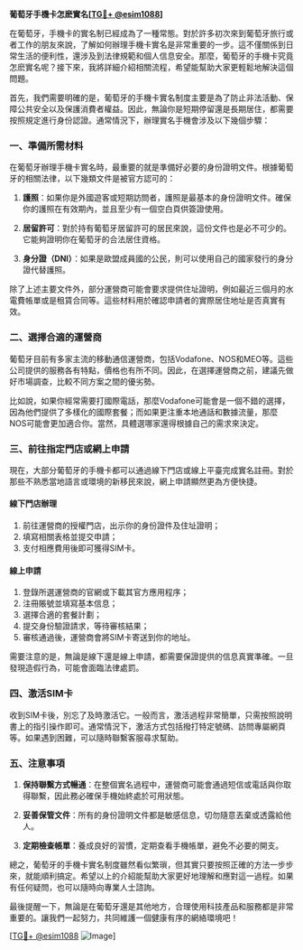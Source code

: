 **葡萄牙手機卡怎麽實名[[TG💪+ @esim1088](https://t.me/s/esim1088)]**

在葡萄牙，手機卡的實名制已經成為了一種常態。對於許多初次來到葡萄牙旅行或者工作的朋友來說，了解如何辦理手機卡實名是非常重要的一步。這不僅關係到日常生活的便利性，還涉及到法律規範和個人信息安全。那麼，葡萄牙的手機卡究竟怎麽實名呢？接下來，我將詳細介紹相關流程，希望能幫助大家更輕鬆地解決這個問題。

首先，我們需要明確的是，葡萄牙的手機卡實名制度主要是為了防止非法活動、保障公共安全以及保護消費者權益。因此，無論你是短期停留還是長期居住，都需要按照規定進行身份認證。通常情況下，辦理實名手機會涉及以下幾個步驟：

### 一、準備所需材料

在葡萄牙辦理手機卡實名時，最重要的就是準備好必要的身份證明文件。根據葡萄牙的相關法律，以下幾類文件是被官方認可的：

1. **護照**：如果你是外國遊客或短期訪問者，護照是最基本的身份證明文件。確保你的護照在有效期內，並且至少有一個空白頁供簽證使用。
   
2. **居留許可**：對於持有葡萄牙居留許可的居民來說，這份文件也是必不可少的。它能夠證明你在葡萄牙的合法居住資格。

3. **身分證（DNI）**：如果是歐盟成員國的公民，則可以使用自己的國家發行的身分證代替護照。

除了上述主要文件外，部分運營商可能會要求提供住址證明，例如最近三個月的水電費帳單或是租賃合同等。這些材料用於確認申請者的實際居住地址是否真實有效。

### 二、選擇合適的運營商

葡萄牙目前有多家主流的移動通信運營商，包括Vodafone、NOS和MEO等。這些公司提供的服務各有特點，價格也有所不同。因此，在選擇運營商之前，建議先做好市場調查，比較不同方案之間的優劣勢。

比如說，如果你經常需要打國際電話，那麼Vodafone可能會是一個不錯的選擇，因為他們提供了多樣化的國際套餐；而如果更注重本地通話和數據流量，那麼NOS可能會更加適合你。當然，具體選哪家還得根據自己的需求來決定。

### 三、前往指定門店或網上申請

現在，大部分葡萄牙的手機卡都可以通過線下門店或線上平臺完成實名註冊。對於那些不熟悉當地語言或環境的新移民來說，網上申請顯然更為方便快捷。

#### 線下門店辦理

1. 前往運營商的授權門店，出示你的身份證件及住址證明；
2. 填寫相關表格並提交申請；
3. 支付相應費用後即可獲得SIM卡。

#### 線上申請

1. 登錄所選運營商的官網或下載其官方應用程序；
2. 注冊賬號並填寫基本信息；
3. 選擇合適的套餐計劃；
4. 提交身份驗證請求，等待審核結果；
5. 審核通過後，運營商會將SIM卡寄送到你的地址。

需要注意的是，無論是線下還是線上申請，都需要保證提供的信息真實準確。一旦發現造假行為，可能會面臨法律處罰。

### 四、激活SIM卡

收到SIM卡後，別忘了及時激活它。一般而言，激活過程非常簡單，只需按照說明書上的指引操作即可。通常情況下，激活方式包括撥打特定號碼、訪問專屬網頁等。如果遇到困難，可以隨時聯繫客服尋求幫助。

### 五、注意事項

1. **保持聯繫方式暢通**：在整個實名過程中，運營商可能會通過短信或電話與你取得聯繫，因此務必確保手機始終處於可用狀態。
   
2. **妥善保管文件**：所有的身份證明文件都是敏感信息，切勿隨意丟棄或透露給他人。

3. **定期檢查帳單**：養成良好的習慣，定期查看手機帳單，避免不必要的開支。

總之，葡萄牙的手機卡實名制度雖然看似繁瑣，但其實只要按照正確的方法一步步來，就能順利搞定。希望以上的介紹能幫助大家更好地理解和應對這一過程。如果有任何疑問，也可以隨時向專業人士諮詢。

最後提醒一下，無論是在葡萄牙還是其他地方，合理使用科技產品和服務都是非常重要的。讓我們一起努力，共同維護一個健康有序的網絡環境吧！

[[TG💪+ @esim1088](https://t.me/s/esim1088) ![Image](https://i.postimg.cc/4NQfJmqS/Snipaste-2025-05-13-00-14-12.png)]